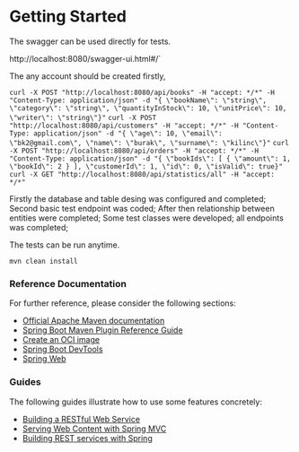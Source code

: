 # Getting Started

The swagger can be used directly for tests.

http://localhost:8080/swagger-ui.html#/`

The any account should be created firstly,

`curl -X POST "http://localhost:8080/api/books" -H "accept: */*" -H "Content-Type: application/json" -d "{ \"bookName\": \"string\", \"category\": \"string\", \"quantityInStock\": 10, \"unitPrice\": 10, \"writer\": \"string\"}"`
`curl -X POST "http://localhost:8080/api/customers" -H "accept: */*" -H "Content-Type: application/json" -d "{ \"age\": 10, \"email\": \"bk2@gmail.com\", \"name\": \"burak\", \"surname\": \"kilinc\"}"`
`curl -X POST "http://localhost:8080/api/orders" -H "accept: */*" -H "Content-Type: application/json" -d "{ \"bookIds\": [ { \"amount\": 1, \"bookId\": 2 } ], \"customerId\": 1, \"id\": 0, \"isValid\": true}"`
`curl -X GET "http://localhost:8080/api/statistics/all" -H "accept: */*"`

Firstly the database and table desing was configured and completed;
Second basic test endpoint was coded;
After then relationship between entities were completed;
Some test classes were developed;
all endpoints was completed;

The tests can be run anytime.

`mvn clean install`

### Reference Documentation

For further reference, please consider the following sections:

* [Official Apache Maven documentation](https://maven.apache.org/guides/index.html)
* [Spring Boot Maven Plugin Reference Guide](https://docs.spring.io/spring-boot/docs/2.4.3/maven-plugin/reference/html/)
* [Create an OCI image](https://docs.spring.io/spring-boot/docs/2.4.3/maven-plugin/reference/html/#build-image)
* [Spring Boot DevTools](https://docs.spring.io/spring-boot/docs/2.4.3/reference/htmlsingle/#using-boot-devtools)
* [Spring Web](https://docs.spring.io/spring-boot/docs/2.4.3/reference/htmlsingle/#boot-features-developing-web-applications)

### Guides

The following guides illustrate how to use some features concretely:

* [Building a RESTful Web Service](https://spring.io/guides/gs/rest-service/)
* [Serving Web Content with Spring MVC](https://spring.io/guides/gs/serving-web-content/)
* [Building REST services with Spring](https://spring.io/guides/tutorials/bookmarks/)

